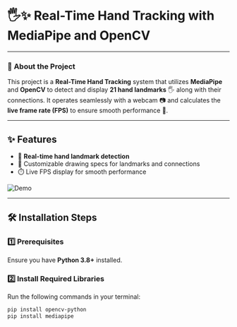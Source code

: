 # 🖐️✨ Real-Time Hand Tracking with MediaPipe and OpenCV  

---

### 👋 **About the Project**  
This project is a **Real-Time Hand Tracking** system that utilizes **MediaPipe** and **OpenCV** to detect and display **21 hand landmarks** 🖐️ along with their connections. It operates seamlessly with a webcam 📷 and calculates the **live frame rate (FPS)** to ensure smooth performance 🎯.  

---

## ✨ **Features**  
- 🚀 **Real-time hand landmark detection**  
- 🎨 Customizable drawing specs for landmarks and connections  
- ⏱️ Live FPS display for smooth performance  

![Demo](https://via.placeholder.com/600x300?text=Insert+Hand+Tracking+GIF+Here)

---

## 🛠️ **Installation Steps**  

### 1️⃣ Prerequisites  
Ensure you have **Python 3.8+** installed.  

### 2️⃣ Install Required Libraries  
Run the following commands in your terminal:  
```bash
pip install opencv-python
pip install mediapipe
